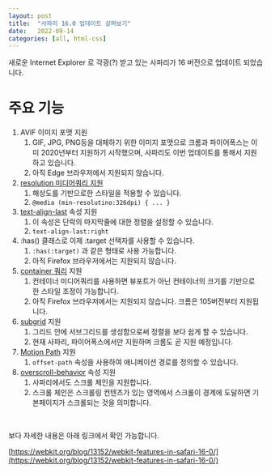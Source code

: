 ```yaml
---
layout: post
title:  "사파리 16.0 업데이트 살펴보기"
date:   2022-09-14
categories: [all, html-css]
---
```


새로운 Internet Explorer 로 각광(?) 받고 있는 사파리가 16 버전으로 업데이트 되었습니다.
<br>

# 주요 기능

1. AVIF 이미지 포맷 지원
    1. GIF, JPG, PNG등을 대체하기 위한 이미지 포맷으로 크롬과 파이어폭스는 이미 2020년부터 지원하기 시작했으며, 사파리도 이번 업데이트를 통해서 지원하고 있습니다.
    2. 아직 Edge 브라우저에서 지원되지 않습니다.
2. [resolution 미디어쿼리 지원](https://www.w3.org/TR/mediaqueries-4/#mf-display-quality)
    1. 해상도를 기반으로한 스타일을 적용할 수 있습니다.
    2. `@media (min-resolutino:326dpi) { ... }`
3. [text-align-last](https://developer.mozilla.org/en-US/docs/Web/CSS/text-align-last) 속성 지원
    1. 이 속성은 단락의 마지막줄에 대한 정렬을 설정할 수 있습니다.
    2. `text-align-last:right`
4. :has() 클래스로 이제 :target 선택자를 사용할 수 있습니다.
    1. `:has(:target)` 과 같은 형태로 사용 가능합니다.
    2. 아직 Firefox 브라우저에서는 지원되지 않습니다.
5. [container 쿼리](https://developer.mozilla.org/en-US/docs/Web/CSS/CSS_Container_Queries) 지원
    1. 컨테이너 미디어쿼리를 사용하면 뷰포트가 아닌 컨테이너의 크기를 기반으로 한 스타일 조정이 가능합니다.
    2. 아직 Firefox 브라우저에서는 지원되지 않습니다. 크롬은 105버전부터 지원됩니다.
6. [subgrid](https://developer.mozilla.org/en-US/docs/Web/CSS/CSS_Grid_Layout/Subgrid) 지원
    1. 그리드 안에 서브그리드를 생성함으로써 정렬을 보다 쉽게 할 수 있습니다.
    2. 현재 사파리, 파이어폭스에서만 지원하며 크롬도 곧 지원 예정입니다.
7. [Motion Path](https://developer.mozilla.org/en-US/docs/Web/CSS/CSS_Motion_Path) 지원
    1. `offset-path` 속성을 사용하여 애니메이션 경로를 정의할 수 있습니다.
8. [overscroll-behavior](https://developer.mozilla.org/en-US/docs/Web/CSS/overscroll-behavior) 속성 지원
    1. 사파리에서도 스크롤 체인을 지원합니다.
    2. 스크롤 체인은 스크롤링 컨텐츠가 있는 영역에서 스크롤이 경계에 도달하면 기본페이지가 스크롤되는 것을 의미합니다.
<br>

보다 자세한 내용은 아래 링크에서 확인 가능합니다.
<br>

[https://webkit.org/blog/13152/webkit-features-in-safari-16-0/](https://webkit.org/blog/13152/webkit-features-in-safari-16-0/)